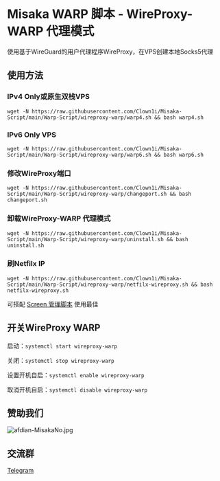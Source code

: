 # Misaka WARP 脚本 - WireProxy-WARP 代理模式

使用基于WireGuard的用户代理程序WireProxy，在VPS创建本地Socks5代理

## 使用方法

### IPv4 Only或原生双栈VPS

```shell
wget -N https://raw.githubusercontent.com/Clown1i/Misaka-Script/main/Warp-Script/wireproxy-warp/warp4.sh && bash warp4.sh
```

### IPv6 Only VPS

```shell
wget -N https://raw.githubusercontent.com/Clown1i/Misaka-Script/main/Warp-Script/wireproxy-warp/warp6.sh && bash warp6.sh
```

### 修改WireProxy端口

```shell
wget -N https://raw.githubusercontent.com/Clown1i/Misaka-Script/main/Warp-Script/wireproxy-warp/changeport.sh && bash changeport.sh
```

### 卸载WireProxy-WARP 代理模式

```shell
wget -N https://raw.githubusercontent.com/Clown1i/Misaka-Script/main/Warp-Script/wireproxy-warp/uninstall.sh && bash uninstall.sh
```

### 刷Netfilx IP

```shell
wget -N https://raw.githubusercontent.com/Clown1i/Misaka-Script/main/Warp-Script/wireproxy-warp/netfilx-wireproxy.sh && bash netfilx-wireproxy.sh
```

可搭配 [Screen 管理脚本](https://github.com/Misaka-blog/screenManager) 使用最佳

## 开关WireProxy WARP

启动：`systemctl start wireproxy-warp`

关闭：`systemctl stop wireproxy-warp`

设置开机自启：`systemctl enable wireproxy-warp`

取消开机自启：`systemctl disable wireproxy-warp`

## 赞助我们

![afdian-MisakaNo.jpg](https://s2.loli.net/2021/12/25/SimocqwhVg89NQJ.jpg)

## 交流群
[Telegram](https://t.me/misakanetcn)


